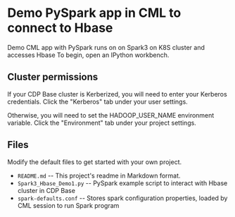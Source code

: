 # Demo PySpark app in CML to connect to Hbase 

Demo CML app with PySpark runs on on Spark3 on K8S cluster and accesses Hbase
To begin, open an IPython workbench.

## Cluster permissions

If your CDP Base cluster is Kerberized, you will need to enter your Kerberos
credentials. Click the "Kerberos" tab under your user settings.

Otherwise, you will need to set the HADOOP_USER_NAME environment
variable. Click the "Environment" tab under your project settings.

## Files

Modify the default files to get started with your own project.

* `README.md` -- This project's readme in Markdown format.
* `Spark3_Hbase_Demo1.py` -- PySpark example script to interact with Hbase cluster in CDP Base
* `spark-defaults.conf` -- Stores spark configuration properties, loaded by CML session to run Spark program
